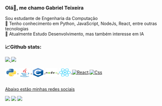 ### Olá👋, me chamo Gabriel Teixeira

Sou estudante de Engenharia da Computação<br>
🔭 Tenho conhecimento em Python, JavaScript, NodeJs, React, entre outras tecnologias<br>
🌱 Atualmente Estudo Desenvolvimento, mas também interesse em IA

### 📈Github stats:
<div>
  <a href = https://github.com/inaciolimaf>
  <img height = 140px href="https://github.com/inaciolimaf" src="https://github-readme-stats-sigma-five.vercel.app/api?username=GabrielT23&show_icons=true&theme=dark&include_all_commits=true&count_private=true&hide=contribs,prs"/>
  <img height = 140px href="https://github.com/inaciolimaf/" src="https://github-readme-stats-sigma-five.vercel.app/api/top-langs/?username=GabrielT23&langs_count=7&theme=dark&layout=compact"/>
</div>

<div style="display: inline_block"><br>
  <img align="center" alt="Python" height="30" width="40" src="https://raw.githubusercontent.com/devicons/devicon/master/icons/python/python-original.svg">
  <img align="center" alt="Java" height="30" width="40" src="https://raw.githubusercontent.com/devicons/devicon/master/icons/java/java-original.svg">
  <img align="center" alt="C" height="30" width="40" src="https://raw.githubusercontent.com/devicons/devicon/master/icons/c/c-original.svg">
  <img align="center" alt="Node" height="30" width="40" src="https://github.com/devicons/devicon/blob/master/icons/nodejs/nodejs-original-wordmark.svg">
  <img align="center" alt="React" height="30" width="40" src="https://github.com/devicons/devicon/blob/master/icons/react/react-original.svg">
  <img align="center" alt="React" height="30" width="40" src="https://www.svgrepo.com/show/303205/html-5-logo.svg" />
  <img align="center" alt="Css" height="30" width="40" src="https://www.svgrepo.com/show/452185/css-3.svg" />
</div>
<br/>

Abaixo estão minhas redes sociais
<div>
  <a href = "https://www.instagram.com/gabaraujoteixeira/"><img src="https://img.shields.io/badge/Instagram-E4405F?style=for-the-badge&logo=instagram&logoColor=white"></a>
  <a href = "https://github.com/GabrielT23"><img src="https://img.shields.io/badge/GitHub-100000?style=for-the-badge&logo=github&logoColor=white"></a>
  <a href = "gabaraujoteixeira@gmail.com"><img src="https://img.shields.io/badge/Gmail-D14836?style=for-the-badge&logo=gmail&logoColor=white"></a>
</div>
